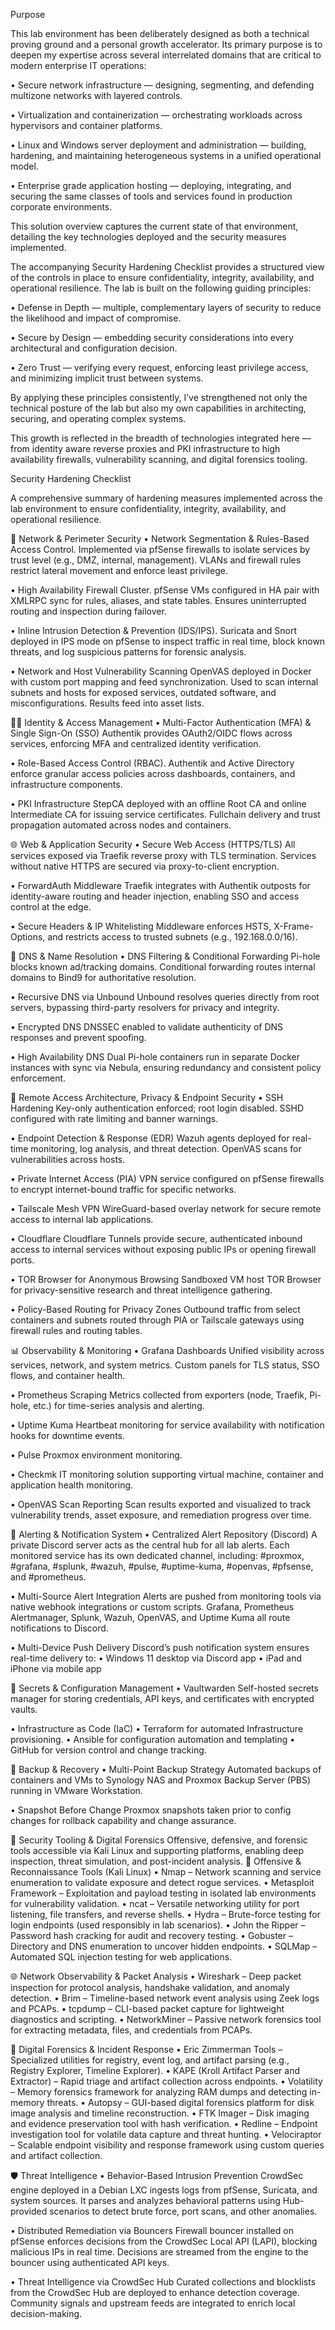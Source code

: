 Purpose

This lab environment has been deliberately designed as both a technical proving ground and a personal growth accelerator. Its primary purpose is to deepen my expertise across several interrelated domains that are critical to modern enterprise IT operations:

   •	Secure network infrastructure — designing, segmenting, and defending multizone networks with layered controls.
    
   •	Virtualization and containerization — orchestrating workloads across hypervisors and container platforms.
    
   •	Linux and Windows server deployment and administration — building, hardening, and maintaining heterogeneous systems in a unified operational model.
    
   •	Enterprise grade application hosting — deploying, integrating, and securing the same classes of tools and services found in production corporate environments.

This solution overview captures the current state of that environment, detailing the key technologies deployed and the security measures implemented.

The accompanying Security Hardening Checklist provides a structured view of the controls in place to ensure confidentiality, integrity, availability, and operational resilience.
The lab is built on the following guiding principles:

   •	Defense in Depth — multiple, complementary layers of security to reduce the likelihood and impact of compromise.
    
   •	Secure by Design — embedding security considerations into every architectural and configuration decision.
    
   •	Zero Trust — verifying every request, enforcing least privilege access, and minimizing implicit trust between systems.

By applying these principles consistently, I’ve strengthened not only the technical posture of the lab but also my own capabilities in architecting, securing, and operating complex systems.

This growth is reflected in the breadth of technologies integrated here — from identity aware reverse proxies and PKI infrastructure to high availability firewalls, vulnerability scanning, and digital forensics tooling.

Security Hardening Checklist

A comprehensive summary of hardening measures implemented across the lab environment to ensure confidentiality, integrity, availability, and operational resilience.

🔐 Network & Perimeter Security
  •	Network Segmentation & Rules-Based Access Control. 
  Implemented via pfSense firewalls to isolate services by trust level (e.g., DMZ, internal, management). VLANs and firewall rules restrict lateral movement and enforce least privilege.
  
  •	High Availability Firewall Cluster. 
  pfSense VMs configured in HA pair with XMLRPC sync for rules, aliases, and state tables. Ensures uninterrupted routing and inspection during failover.
  
  •	Inline Intrusion Detection & Prevention (IDS/IPS). 
  Suricata and Snort deployed in IPS mode on pfSense to inspect traffic in real time, block known threats, and log suspicious patterns for forensic analysis.
  
  •	Network and Host Vulnerability Scanning
  OpenVAS deployed in Docker with custom port mapping and feed synchronization. Used to scan internal subnets and hosts for exposed services, outdated software, and misconfigurations. Results feed into asset lists.


🧑‍💼 Identity & Access Management
  •	Multi-Factor Authentication (MFA) & Single Sign-On (SSO)
  Authentik provides OAuth2/OIDC flows across services, enforcing MFA and centralized identity verification. 
  
  •	Role-Based Access Control (RBAC). 
  Authentik and Active Directory enforce granular access policies across dashboards, containers, and infrastructure components.
  
  •	PKI Infrastructure 
  StepCA deployed with an offline Root CA and online Intermediate CA for issuing service certificates. Fullchain delivery and trust propagation automated across nodes and containers.

🌐 Web & Application Security
  •	Secure Web Access (HTTPS/TLS) 
  All services exposed via Traefik reverse proxy with TLS termination. Services without native HTTPS are secured via proxy-to-client encryption.
  
  •	ForwardAuth Middleware 
  Traefik integrates with Authentik outposts for identity-aware routing and header injection, enabling SSO and access control at the edge.
  
  •	Secure Headers & IP Whitelisting 
  Middleware enforces HSTS, X-Frame-Options, and restricts access to trusted subnets (e.g., 192.168.0.0/16).
  
🧠 DNS & Name Resolution
  •	DNS Filtering & Conditional Forwarding 
  Pi-hole blocks known ad/tracking domains. Conditional forwarding routes internal domains to Bind9 for authoritative resolution.
  
  •	Recursive DNS via Unbound 
  Unbound resolves queries directly from root servers, bypassing third-party resolvers for privacy and integrity.
    
  •	Encrypted DNS 
  DNSSEC enabled to validate authenticity of DNS responses and prevent spoofing.
  
  •	High Availability DNS 
  Dual Pi-hole containers run in separate Docker instances with sync via Nebula, ensuring redundancy and consistent policy enforcement.


🔐 Remote Access Architecture, Privacy & Endpoint Security
  •	SSH Hardening 
  Key-only authentication enforced; root login disabled. SSHD configured with rate limiting and banner warnings.
  
  •	Endpoint Detection & Response (EDR) 
  Wazuh agents deployed for real-time monitoring, log analysis, and threat detection. OpenVAS scans for vulnerabilities across hosts.
  
  •	Private Internet Access (PIA)
  VPN service configured on pfSense firewalls to encrypt internet-bound traffic for specific networks.
  
  •	Tailscale Mesh VPN 
  WireGuard-based overlay network for secure remote access to internal lab applications. 

   •	Cloudflare
  Cloudflare Tunnels provide secure, authenticated inbound access to internal services without exposing public IPs or opening firewall ports.
  
  •	TOR Browser for Anonymous Browsing
  Sandboxed VM host TOR Browser for privacy-sensitive research and threat intelligence gathering. 
  
  •	Policy-Based Routing for Privacy Zones
  Outbound traffic from select containers and subnets routed through PIA or Tailscale gateways using firewall rules and routing tables.

📊 Observability & Monitoring
  •	Grafana Dashboards 
  Unified visibility across services, network, and system metrics. Custom panels for TLS status, SSO flows, and container health.
  
  •	Prometheus Scraping 
  Metrics collected from exporters (node, Traefik, Pi-hole, etc.) for time-series analysis and alerting.
  
  •	Uptime Kuma 
  Heartbeat monitoring for service availability with notification hooks for downtime events.
  
  •	Pulse 
  Proxmox environment monitoring.

  •	Checkmk
  IT monitoring solution supporting virtual machine, container and application health monitoring.
  
  •	OpenVAS Scan Reporting
  Scan results exported and visualized to track vulnerability trends, asset exposure, and remediation progress over time.


📣 Alerting & Notification System
  •	Centralized Alert Repository (Discord)
  A private Discord server acts as the central hub for all lab alerts. Each monitored service has its own dedicated channel, including: #proxmox, #grafana, #splunk, #wazuh, #pulse, #uptime-kuma, #openvas, #pfsense, and #prometheus.
  
  •	Multi-Source Alert Integration
  Alerts are pushed from monitoring tools via native webhook integrations or custom scripts. Grafana, Prometheus Alertmanager, Splunk, Wazuh, OpenVAS, and Uptime Kuma all route notifications to Discord.
  
  •	Multi-Device Push Delivery
  Discord’s push notification system ensures real-time delivery to:
  •	Windows 11 desktop via Discord app
  •	iPad and iPhone via mobile app

📁 Secrets & Configuration Management
  •	Vaultwarden 
  Self-hosted secrets manager for storing credentials, API keys, and certificates with encrypted vaults.

  •	Infrastructure as Code (IaC) 
    •	Terraform for automated Infrastructure provisioning.
    •	Ansible for configuration automation and templating
    •	GitHub for version control and change tracking. 

💾 Backup & Recovery
  •	Multi-Point Backup Strategy 
  Automated backups of containers and VMs to Synology NAS and Proxmox Backup Server (PBS) running in VMware Workstation.

  •	Snapshot Before Change 
  Proxmox snapshots taken prior to config changes for rollback capability and change assurance.
  
🧰 Security Tooling & Digital Forensics
  Offensive, defensive, and forensic tools accessible via Kali Linux and supporting platforms, enabling deep inspection, threat simulation, and post-incident analysis.
  🔎 Offensive & Reconnaissance Tools (Kali Linux)
    •	Nmap – Network scanning and service enumeration to validate exposure and detect rogue services.
    •	Metasploit Framework – Exploitation and payload testing in isolated lab environments for vulnerability validation.
    •	ncat – Versatile networking utility for port listening, file transfers, and reverse shells.
    •	Hydra – Brute-force testing for login endpoints (used responsibly in lab scenarios).
    •	John the Ripper – Password hash cracking for audit and recovery testing.
    •	Gobuster – Directory and DNS enumeration to uncover hidden endpoints.
    •	SQLMap – Automated SQL injection testing for web applications.
    
  🌐 Network Observability & Packet Analysis
    •	Wireshark – Deep packet inspection for protocol analysis, handshake validation, and anomaly detection.
    •	Brim – Timeline-based network event analysis using Zeek logs and PCAPs.
    •	tcpdump – CLI-based packet capture for lightweight diagnostics and scripting.
    •	NetworkMiner – Passive network forensics tool for extracting metadata, files, and credentials from PCAPs.
    
  🧬 Digital Forensics & Incident Response
    •	Eric Zimmerman Tools – Specialized utilities for registry, event log, and artifact parsing (e.g., Registry Explorer, Timeline Explorer).
    •	KAPE (Kroll Artifact Parser and Extractor) – Rapid triage and artifact collection across endpoints.
    •	Volatility – Memory forensics framework for analyzing RAM dumps and detecting in-memory threats.
    •	Autopsy – GUI-based digital forensics platform for disk image analysis and timeline reconstruction.
    •	FTK Imager – Disk imaging and evidence preservation tool with hash verification.
    •	Redline – Endpoint investigation tool for volatile data capture and threat hunting.
    •	Velociraptor – Scalable endpoint visibility and response framework using custom queries and artifact collection.

🛡️ Threat Intelligence
  •	Behavior-Based Intrusion Prevention
  CrowdSec engine deployed in a Debian LXC ingests logs from pfSense, Suricata, and system sources. It parses and analyzes behavioral patterns using Hub-provided scenarios to detect brute force, port scans, and other anomalies.
  
  •	Distributed Remediation via Bouncers
  Firewall bouncer installed on pfSense enforces decisions from the CrowdSec Local API (LAPI), blocking malicious IPs in real time. Decisions are streamed from the engine to the bouncer using authenticated API keys.
  
  •	Threat Intelligence via CrowdSec Hub
  Curated collections and blocklists from the CrowdSec Hub are deployed to enhance detection coverage. Community signals and upstream feeds are integrated to enrich local decision-making.
